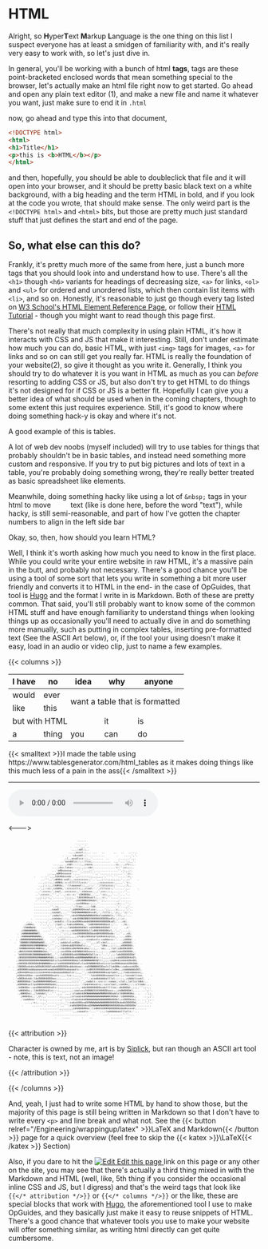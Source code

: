 # HTML

<script>    document.getElementById("webMenu").open = true;</script>

<!--TODO: This page is fineeee but could really use a more gental introduction. I really just throw the reader to the wolves pretty quickly-->

Alright, so **H**yper**T**ext **M**arkup **L**anguage is the one thing on this list I suspect everyone has at least a smidgen of familiarity with, and it's really very easy to work with, so let's just dive in.

In general, you'll be working with a bunch of html **tags**, tags are these point-bracketed enclosed words that mean something special to the browser, let's actually make an html file right now to get started. Go ahead and open any plain text editor <a class="ptr">(1)</a>, and make a new file and name it whatever you want, just make sure to end it in `.html`

now, go ahead and type this into that document, 

```html
<!DOCTYPE html>
<html>
<h1>Title</h1>
<p>this is <b>HTML</b></p>
</html>
```

and then, hopefully, you should be able to doubleclick that file and it will open into your browser, and it should be pretty basic black text on a white background, with a big heading and the term HTML in bold, and if you look at the code you wrote, that should make sense. The only weird part is the `<!DOCTYPE html>` and `<html>` bits, but those are pretty much just standard stuff that just defines the start and end of the page.

## So, what else can this do?

Frankly, it's pretty much more of the same from here, just a bunch more tags that you should look into and understand how to use. There's all the `<h1>` though `<h6>` variants for headings of decreasing size, `<a>` for links, `<ol>` and `<ul>` for ordered and unordered lists, which then contain list items with `<li>`, and so on. Honestly, it's reasonable to just go though every tag listed on [W3 School's HTML Element Reference Page](https://www.w3schools.com/TAGS/), or follow their [HTML Tutorial](https://www.w3schools.com/html/html_intro.asp) - though you might want to read though this page first.

There's not really that much complexity in using plain HTML, it's how it interacts with CSS and JS that make it interesting. Still, don't under estimate how much you can do, basic HTML, with just `<img>` tags for images, `<a>` for links and so on can still get you really far. HTML is really the foundation of your website<a class="ptr">(2)</a>, so give it thought as you write it. Generally, I think you should try to do whatever it is you want in HTML as much as you can *before* resorting to adding CSS or JS, but also don't try to get HTML to do things it's not designed for if CSS or JS is a better fit. Hopefully I can give you a better idea of what should be used when in the coming chapters, though to some extent this just requires experience. Still, it's good to know where doing something hack-y is okay and where it's not.

A good example of this is tables.

A lot of web dev noobs (myself included) will try to use tables for things that probably shouldn't be in basic tables, and instead need something more custom and responsive. If you try to put big pictures and lots of text in a table, you're probably doing something wrong, they're really better treated as basic spreadsheet like elements.

<p>Meanwhile, doing something hacky like using a lot of <code>&ampnbsp;</code> tags in your html to move &nbsp;&nbsp;&nbsp;&nbsp;&nbsp;&nbsp;&nbsp;&nbsp; text (like is done here, before the word "text"), while hacky, is still semi-reasonable, and part of how I've gotten the chapter numbers to align in the left side bar<p>
Okay, so, then, how should you learn HTML?


Well, I think it's worth asking how much you need to know in the first place. While you could write your entire website in raw HTML, it's a massive pain in the butt, and probably not necessary. There's a good chance you'll be using a tool of some sort that lets you write in something a bit more user friendly and converts it to HTML in the end- in the case of OpGuides, that tool is [Hugo](https://gohugo.io) and the format I write in is Markdown. Both of these are pretty common. That said, you'll still probably want to know some of the common HTML stuff and have enough familiarity to understand things when looking things up as occasionally you'll need to actually dive in and do something more manually, such as putting in complex tables, inserting pre-formatted text (See the ASCII Art below), or, if the tool your using doesn't make it easy, load in an audio or video clip, just to name a few examples.

{{< columns >}}

<table>
<thead>
  <tr>
    <th>I have</th>
    <th>no</th>
    <th>idea</th>
    <th>why</th>
    <th>anyone</th>
  </tr>
</thead>
<tbody>
  <tr>
    <td>would</td>
    <td>ever</td>
    <td colspan="3" rowspan="2">want a table that is formatted</td>
  </tr>
  <tr>
    <td>like</td>
    <td>this</td>
  </tr>
  <tr>
    <td colspan="3">but with HTML</td>
    <td>it</td>
    <td>is</td>
  </tr>
  <tr>
    <td>a</td>
    <td>thing</td>
    <td>you</td>
    <td>can</td>
    <td>do</td>
  </tr>
</tbody>
</table>
{{< smalltext >}}I made the table using https://www.tablesgenerator.com/html_tables as it makes doing things like this much less of a pain in the ass{{< /smalltext >}}

<hr>

<audio controls loop src="/sounds/ChordSeq02.mp3"></audio>

<--->

<style>
    pre.art{
    font-size: 5px;
    font-family: monospace;
    background-color: #2220 !important;
    }
</style>



<pre class="art">
                                              ......                                                
                                             ........                                               
                                         .  ...',,,'..                                              
                                          ....:odl:;..                                              
                                        ....;oxxxl:;... ...   ..      ..   ..   ......              
                                    . ....'cdxxddl:;'...........        .    .....','.              
                                     .;l,,oxxdlccc::;,,'.......  ..      ........',,.               
                                   ..'oxoddlcc::;::llcc;............  ..,'....';;,,'.               
                              ....,,..,cddl:::::;,;cooxo,..............:o;...,clc:;..               
                             ....;dxc;ldxoc:::;;,,;;:cdx:..............'c:'';cc;;:,.                
                             ...'o00xoxxxo;,,,''.',,,,;:'................'',:;,,;:.                 
                          ...,,,o0K0xxxxxc'.....''''''''.',,'...............'.';c;.                 
                 .    . ..'',,,lOXXOdxxxdc..',;:::::::;;,,,,,,,',''''.'''.....':c,.                 
                      ..''',,';dKNKd:oxdl;,;ccccccccc:;'..',,,;:::;;;;;,;;,'...;:'    .             
                    ...,;:::;,:xKNKd;:c:clllllllcccc;'.....,;ccccccccc:,,,,,'.'c:.                  
                    ..,;:::;,;lk0K0x;.':llooooool:;,,;::;'.';llolccccc;'......:l,.                  
                   ..',;::cc:,cxO0Oo,':ccccccllc;;;clool:'.',clllccc:;'......',,.     .             
                  ...';ccccc;',cool,.;ccccccc:,':xkkkxoc,.,;';ccc:;:;,.......''..                   
                  ..';ccccc:,''',,'..,:cc::c;''cOK00Odc,.',,.':cc;,,,'...'....'..                   
                  ..,;:;;::;,'.......';;;;;,.'l0XXXKOkxoll:,..:c:,''.....'.......                   
                  .'''..',,,'........''''''..ckKXNNNXX0kdol:'';:,.......,;'.......                  
                 .........'..........'......,coxO0Okoc:;;;,''..........,:c;...''..                  
                 ...........'',:c,........',:lloo:,,;;:ldd,..... .......';'...,;'..                 
                 ...........,coodl'......';oOKKK0Okxoolcox:.....';;,...:c,....';'..                 
                 ...........,cooddl,...'''lk0XNWWNNNKOkxxdl;',:llllc:,';c;,.':c:'..                 
                 ...........';oddolc;'''',cdx0XNNWWWWNNNXK0koloddddolc,';ll;,;'...                  
               .  ..........,cxkkdoc:::;,':odx0XNNXNNXXXKKKKK0OOOOkxdlc:,;:;c:.                     
            ....  . .....,'..':oxkdlc::llccoxOOKKxoodkO0KKKKKK000OOkxdl;'...cd;.                    
          .;x00kc.   .'..','..';lool:;:lodxxO0KK0o,.'lk0KXNXKKK0Oxol:;'..  ..lk:.                   
         .lXWWNWXd.   ....','..',:cl:;;:ldkO0KKKKK0kl:ok0XNNNXKK0Odl'....    .,c'                   
        .cXWWWWNWNk;.  .....''...',:c::;;:okO0KKKKKK0xllx0KKXKKK00kxl,.',,'.....;.                  
      . .kWNWWWWNNWKl.     ........'';::,;:coxO000KK00Odook0KK000OOxdo:'..''...cd;                  
      . :KWNNWWNNWNWNk,.    ....',;;;;;;;,,,,;clodxxkOkkkolokOkkkkxolcc,. ...,oOOc.                 
 .   . .dNNNNNNNNNWNNNO;.   ....';:cll:::;,;::;;;;::ccodxxxlc:coddoccc:'. ..;x0O0d. .               
    .  'OWNNNXXNNNNNWWNO:. ..''..,:oddololcxOOdc:,,,''',,,;cl:ckkl;,,,,....,x0000O; .               
       :KNNNXNXKKXNNNNNKkc'.'''..,:ldkkkxddOXX0kdlc:;,,''....'l0kc,,;:::,.,xK00O0Oc.                
      .lKNNNXKKKKKXNNKko:,'....'',:ldxOOOxxOKXNX0kxdoc:::;,..'oo;..,:lol:cdkOOkOOOl.                
    . .dKKXXXKKKXNNNNNKOdc;''...,;:coxOO0kxk0XNNNXXKOxoccc:;,,;....,cddclxdxOOOO00k,.               
    . 'kK0OO000KXNNNNNWWNX0kl,.'',:ldO0000Oxk0XNNNWWNXOdllcc:;'..',',;;:ldkO00OOOOOd'               
      ;OK0OOO0000KKKNWWWWNXK0d:;;:cok0KKK00kxdd0NNWWWNNKkdlc::;,,,,;;;;:cokOOOOOkkkOl.              
     .:0K0OOOOO0000KKNWWWNNXOdlccloxO0KKKK0OkdclxKXNNNWWNKOdll:;;;;:codkkkxxkkkkOkk0O;              
     .c00OOOkOOOOOOK0KNNNNN0occclxkO0000000Okkdlclox0XNNNNX0OxolccccloxO00kdodxkOOkO0d. .           
.  . .l0000OxdxkkxkOOkOKXXOdlodxkOOOO0Okxddxkkxoc::coOXNNNNXKOOxolcllok00kc;codxxxxkOOc.            
   . .oOOO00OxoddooooooxkkxoodxkOO0OOOxdooooolc:::::cx0KXXXXK00Oxoolclx0kc,,coddddddxOOl.           
     ,xOkkk00kxocccccoxkkkkkxxdooooodddoolcc:;,,,'',:cdxO0000000kxoolodxl;,;:lodxxdoooxx;.          
     ,kOOkkkOOko::coxkOOOOOOOkxolc:;;;:lcc:;,,,,,''''':ldxkO00OOkxoooollcc:;;:loxxdolloxo.     .    
   . 'x00Okkkkdc:ldxO000K0OOOkoc;;;,,,,;;;::::;,''.'',:ccoddddddoolllol:;:::;,;cdddolcoxkl.  .      
   . 'd00OOOOdc:loxO00KKK000Oxoc;,,,,,,,,,;;;:;'.',;codolc::ccc:c::coooc;:clol;;lollccldkk:..       
     .oO0000koclloxO0KKK000Okdoc;,,,,,,,,,,,,;,.':lodxkkkxolcc::cccclool;:cokOkc;::::cllodo:...     
     .:k00K0Oo::coxO0KK0OOOOxdlc:;,,,,,,,,,,,;;,:odxO000O00OOkxdollllloc;:dk000Od:,;;;,''';::,.     
      'o0KKK0o;;:ldkO0OOkkdlcc:::;,,,,,,,,;:cooloxxOXNNNXXXXXKKK0Oxocc;;;ck0KKKK0kl,.... ..';:'.    
      .,d0KK0xc:,;lxkkdol;'..''',,,,'',,,;:cloddxkOKNWWWWWWWWNNNNXK0Oxdolclk0KKKK0kc. ..   .';;.    
        ,kKKK0xc,.',cl:,,'.......';;,,,,,;ccloodxk0XWNWWWWWWWWWWNWNXXK0kd:'cO0000OOx,.    ...,;'.   
        .'coddkxo:'.';:;,,........,;'';:;:clodxkkkkKNWWWWWWWWWWWWNNNXKK0kl;cxO0OOkkkc... ...',,..   
           ....,:c;,..,,,'.........;,.'::codxkO00xodOXNNWWWWWWWWNNNXKKKK0kdodkOO0OOOd,.....','..    
         .      .......','......''',,''';codkO0KKOkdcoOXNWWWWNWWNNNXKKKK0OkdoxOOOOOOo'.........     
                     ............',,,,,,,,;cdk000000ko::lx0KKXXXKKK0OOOOOkkdodkxxxxd:.......        
                         .........''''''''',,;coooolc:'...''';:;:lodddddooolllollc:'...             
                              .......................   .      ...'.........''''....                
                               .    .....        .    ..            ........  ...                   

</pre>

{{< attribution >}}

Character is owned by me, art is by [Siplick](https://www.deviantart.com/siplick), but ran though an ASCII art tool - note, this is text, not an image!

{{< /attribution >}}

 {{< /columns >}}

And, yeah, I just had to write some HTML by hand to show those, but the majority of this page is still being written in Markdown so that I don't have to write every `<p>` and line break and what not. See the {{< button relref="/Engineering/wrappingup/latex" >}}LaTeX and Markdown{{< /button >}} page for a quick overview (feel free to skip the {{< katex >}}\LaTeX{{< /katex >}} Section)

Also, if you dare to hit the <a href="https://github.com/VegaDeftwing/OpGuidesHugoSrc/tree/main/content//Design/web/langs/html.md" target="_blank" rel="noopener">
<img src="/svg/edit.svg" class="book-icon" alt="Edit">
<span>Edit this page</span>
</a> link on this page or any other on the site, you may see that there's actually a third thing mixed in with the Markdown and HTML (well, like, 5th thing if you consider the occasional inline CSS and JS, but I digress) and that's the weird tags that look like `{{</* attribution */>}}` or `{{</* columns */>}}` or the like, these are special blocks that work with [Hugo](https://gohugo.io), the aforementioned tool I use to make OpGuides, and they basically just make it easy to reuse snippets of HTML. There's a good chance that whatever tools you use to make your website will offer something similar, as writing html directly can get quite cumbersome.

<ol hidden id="footnotes">
    <li>Note, this means <b>NOT</b> Microsoft Word, but Notepad will work. If you want, now is a good time to grab https://code.visualstudio.com</li>
    <li>Usually. In some cases a website will have very, very little html but still be quite complex, but those tend to start going into web app teritory, like https://squoosh.app where you can press f12→Elements and see there's really not much there, because almost everything is being done in JavaScript. There's nothing wrong with doing webdev this way, but it's significantly more advanced! For the vast majority of websites, the HTML really is the foundation.</li>
</ol>
